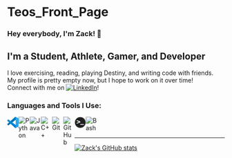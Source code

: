 # Teos_Front_Page
### Hey everybody, I'm Zack! 👋

## I'm a Student, Athlete, Gamer, and Developer

I love exercising, reading, playing Destiny, and writing code with friends.\
My profile is pretty empty now, but I hope to work on it over time!\
Connect with me on  [![LinkedIn][linkedinicon]][linkedin]!

### Languages and Tools I Use:

<img align="left" alt="Visual Studio Code" width="26px" src="https://raw.githubusercontent.com/github/explore/80688e429a7d4ef2fca1e82350fe8e3517d3494d/topics/visual-studio-code/visual-studio-code.png" />
<img align="left" alt="Python" width="26px" src="https://raw.githubusercontent.com/jmnote/z-icons/master/svg/python.svg" />
<img align="left" alt="Java" width="26px" src="https://raw.githubusercontent.com/jmnote/z-icons/master/svg/java.svg" />
<img align="left" alt="C++" width="26px" src="https://raw.githubusercontent.com/jmnote/z-icons/master/svg/cpp.svg" />
<img align="left" alt="Git" width="26px" src="https://raw.githubusercontent.com/jmnote/z-icons/master/svg/git.svg" />
<img align="left" alt="GitHub" width="26px" src="https://raw.githubusercontent.com/jmnote/z-icons/master/svg/github.svg" />
<img align="left" alt="Terminal" width="26px" src="https://raw.githubusercontent.com/github/explore/80688e429a7d4ef2fca1e82350fe8e3517d3494d/topics/terminal/terminal.png" />
<img align="left" alt="Bash" width="26px" src="https://raw.githubusercontent.com/jmnote/z-icons/master/svg/bash.svg" />

<br />
<br />

---

[![Zack's GitHub stats](https://github-readme-stats.vercel.app/api?username=ZackTheCanuck&show_icons=true&hide_border=true)](https://github.com/anuraghazra/github-readme-stats)

[linkedinicon]: https://raw.githubusercontent.com/MartinHeinz/MartinHeinz/master/linkedin-3-16.png
[linkedin]: https://www.linkedin.com/in/zack-urbaniak/

